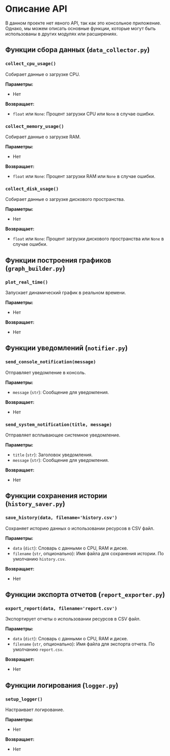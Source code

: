 # Описание API
В данном проекте нет явного API, так как это консольное приложение. Однако, мы можем описать основные функции, которые могут быть использованы в других модулях или расширениях.
## Функции сбора данных (`data_collector.py`)
### `collect_cpu_usage()`
Собирает данные о загрузке CPU.

**Параметры:**
- Нет

**Возвращает:**
- `float` или `None`: Процент загрузки CPU или `None` в случае ошибки.

### `collect_memory_usage()`

Собирает данные о загрузке RAM.

**Параметры:**
- Нет

**Возвращает:**
- `float` или `None`: Процент загрузки RAM или `None` в случае ошибки.

### `collect_disk_usage()`

Собирает данные о загрузке дискового пространства.

**Параметры:**
- Нет

**Возвращает:**
- `float` или `None`: Процент загрузки дискового пространства или `None` в случае ошибки.

## Функции построения графиков (`graph_builder.py`)

### `plot_real_time()`

Запускает динамический график в реальном времени.

**Параметры:**
- Нет

**Возвращает:**
- Нет

## Функции уведомлений (`notifier.py`)

### `send_console_notification(message)`

Отправляет уведомление в консоль.

**Параметры:**
- `message` (`str`): Сообщение для уведомления.

**Возвращает:**
- Нет

### `send_system_notification(title, message)`

Отправляет всплывающее системное уведомление.

**Параметры:**
- `title` (`str`): Заголовок уведомления.
- `message` (`str`): Сообщение для уведомления.

**Возвращает:**
- Нет

## Функции сохранения истории (`history_saver.py`)

### `save_history(data, filename='history.csv')`

Сохраняет историю данных о использовании ресурсов в CSV файл.

**Параметры:**
- `data` (`dict`): Словарь с данными о CPU, RAM и диске.
- `filename` (`str`, опционально): Имя файла для сохранения истории. По умолчанию `history.csv`.

**Возвращает:**
- Нет

## Функции экспорта отчетов (`report_exporter.py`)

### `export_report(data, filename='report.csv')`

Экспортирует отчеты о использовании ресурсов в CSV файл.

**Параметры:**
- `data` (`dict`): Словарь с данными о CPU, RAM и диске.
- `filename` (`str`, опционально): Имя файла для экспорта отчета. По умолчанию `report.csv`.

**Возвращает:**
- Нет

## Функции логирования (`logger.py`)

### `setup_logger()`

Настраивает логирование.

**Параметры:**
- Нет

**Возвращает:**
- Нет